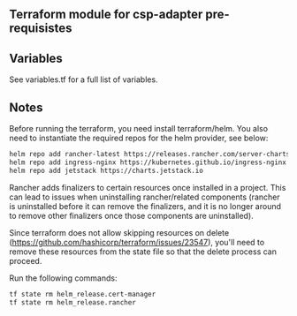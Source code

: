 ## Terraform module for csp-adapter pre-requisistes 

## Variables

See variables.tf for a full list of variables.

## Notes

Before running the terraform, you need install terraform/helm. You also need to instantiate the required repos for the helm provider, see below:


```bash
helm repo add rancher-latest https://releases.rancher.com/server-charts/latest 
helm repo add ingress-nginx https://kubernetes.github.io/ingress-nginx
helm repo add jetstack https://charts.jetstack.io 
```

Rancher adds finalizers to certain resources once installed in a project. This can lead to issues when uninstalling rancher/related components (rancher is uninstalled before it can remove the finalizers, and it is no longer around to remove other finalizers once those components are uninstalled).

Since terraform does not allow skipping resources on delete (https://github.com/hashicorp/terraform/issues/23547), you'll need to remove these resources from the state file so that the delete process can proceed.

Run the following commands:

```bash
tf state rm helm_release.cert-manager
tf state rm helm_release.rancher
```
